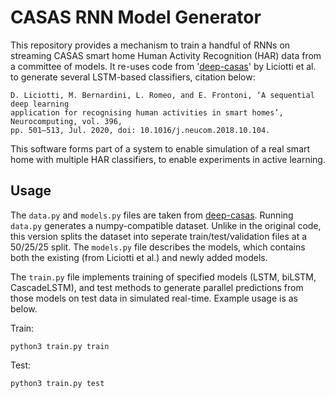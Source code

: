 # CASAS RNN Model Generator

This repository provides a mechanism to train a handful of RNNs on streaming CASAS smart home Human Activity Recognition (HAR) data from a committee of models. It re-uses code from '[deep-casas](https://github.com/danielelic/deep-casas)' by Liciotti et al. to generate several LSTM-based classifiers, citation below:

```
D. Liciotti, M. Bernardini, L. Romeo, and E. Frontoni, ‘A sequential deep learning
application for recognising human activities in smart homes’, Neurocomputing, vol. 396,
pp. 501–513, Jul. 2020, doi: 10.1016/j.neucom.2018.10.104.
```

This software forms part of a system to enable simulation of a real smart home with multiple HAR classifiers, to enable experiments in active learning.

## Usage

The ```data.py``` and ```models.py``` files are taken from [deep-casas](https://github.com/danielelic/deep-casas). Running ```data.py``` generates a numpy-compatible dataset. Unlike in the original code, this version splits the dataset into seperate train/test/validation files at a 50/25/25 split. The ```models.py``` file describes the models, which contains both the existing (from Liciotti et al.) and newly added models.

The ```train.py``` file implements training of specified models (LSTM, biLSTM, CascadeLSTM), and test methods to generate parallel predictions from those models on test data in simulated real-time. Example usage is as below.

Train:
```
python3 train.py train
```

Test:
```
python3 train.py test
```